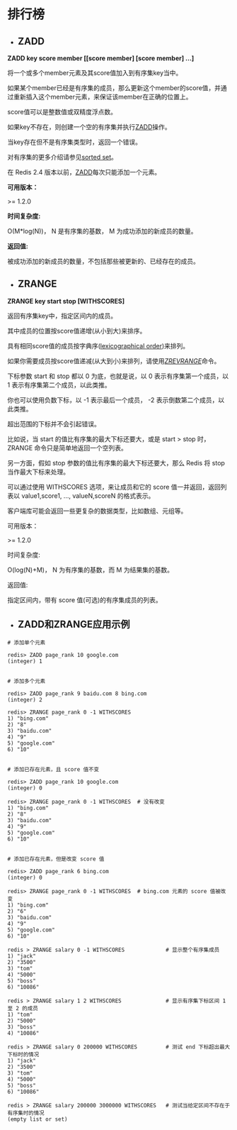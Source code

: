 # 排行榜

* ## ZADD

**ZADD key score member \[\[score member\] \[score member\] ...\]**

将一个或多个member元素及其score值加入到有序集key当中。

如果某个member已经是有序集的成员，那么更新这个member的score值，并通过重新插入这个member元素，来保证该member在正确的位置上。

score值可以是整数值或双精度浮点数。

如果key不存在，则创建一个空的有序集并执行[ZADD](http://doc.redisfans.com/sorted_set/zadd.html#zadd)操作。

当key存在但不是有序集类型时，返回一个错误。

对有序集的更多介绍请参见[sorted set](http://redis.io/topics/data-types#sorted-sets)。

在 Redis 2.4 版本以前，[ZADD](http://doc.redisfans.com/sorted_set/zadd.html#zadd)每次只能添加一个元素。

**可用版本：**

&gt;= 1.2.0

**时间复杂度:**

O\(M\*log\(N\)\)， N 是有序集的基数， M 为成功添加的新成员的数量。

**返回值:**

被成功添加的新成员的数量，不包括那些被更新的、已经存在的成员。



* ## ZRANGE

**ZRANGE key start stop \[WITHSCORES\]**

返回有序集key中，指定区间内的成员。

其中成员的位置按score值递增\(从小到大\)来排序。

具有相同score值的成员按字典序\([lexicographical order](http://en.wikipedia.org/wiki/Lexicographical_order)\)来排列。

如果你需要成员按score值递减\(从大到小\)来排列，请使用[_ZREVRANGE_](http://doc.redisfans.com/sorted_set/zrevrange.html#zrevrange)命令。

下标参数 start 和 stop 都以 0 为底，也就是说，以 0 表示有序集第一个成员，以 1 表示有序集第二个成员，以此类推。

你也可以使用负数下标，以 -1 表示最后一个成员， -2 表示倒数第二个成员，以此类推。

超出范围的下标并不会引起错误。

比如说，当 start 的值比有序集的最大下标还要大，或是 start &gt; stop 时， ZRANGE 命令只是简单地返回一个空列表。

另一方面，假如 stop 参数的值比有序集的最大下标还要大，那么 Redis 将 stop 当作最大下标来处理。

可以通过使用 WITHSCORES 选项，来让成员和它的 score 值一并返回，返回列表以 value1,score1, ..., valueN,scoreN 的格式表示。

客户端库可能会返回一些更复杂的数据类型，比如数组、元组等。

可用版本：

&gt;= 1.2.0

时间复杂度:

O\(log\(N\)+M\)， N 为有序集的基数，而 M 为结果集的基数。

返回值:

指定区间内，带有 score 值\(可选\)的有序集成员的列表。



* ## ZADD和ZRANGE应用示例

```
# 添加单个元素

redis> ZADD page_rank 10 google.com
(integer) 1


# 添加多个元素

redis> ZADD page_rank 9 baidu.com 8 bing.com
(integer) 2

redis> ZRANGE page_rank 0 -1 WITHSCORES
1) "bing.com"
2) "8"
3) "baidu.com"
4) "9"
5) "google.com"
6) "10"


# 添加已存在元素，且 score 值不变

redis> ZADD page_rank 10 google.com
(integer) 0

redis> ZRANGE page_rank 0 -1 WITHSCORES  # 没有改变
1) "bing.com"
2) "8"
3) "baidu.com"
4) "9"
5) "google.com"
6) "10"


# 添加已存在元素，但是改变 score 值

redis> ZADD page_rank 6 bing.com
(integer) 0

redis> ZRANGE page_rank 0 -1 WITHSCORES  # bing.com 元素的 score 值被改变
1) "bing.com"
2) "6"
3) "baidu.com"
4) "9"
5) "google.com"
6) "10"
```

```
redis > ZRANGE salary 0 -1 WITHSCORES             # 显示整个有序集成员
1) "jack"
2) "3500"
3) "tom"
4) "5000"
5) "boss"
6) "10086"

redis > ZRANGE salary 1 2 WITHSCORES              # 显示有序集下标区间 1 至 2 的成员
1) "tom"
2) "5000"
3) "boss"
4) "10086"

redis > ZRANGE salary 0 200000 WITHSCORES         # 测试 end 下标超出最大下标时的情况
1) "jack"
2) "3500"
3) "tom"
4) "5000"
5) "boss"
6) "10086"

redis > ZRANGE salary 200000 3000000 WITHSCORES   # 测试当给定区间不存在于有序集时的情况
(empty list or set)
```



